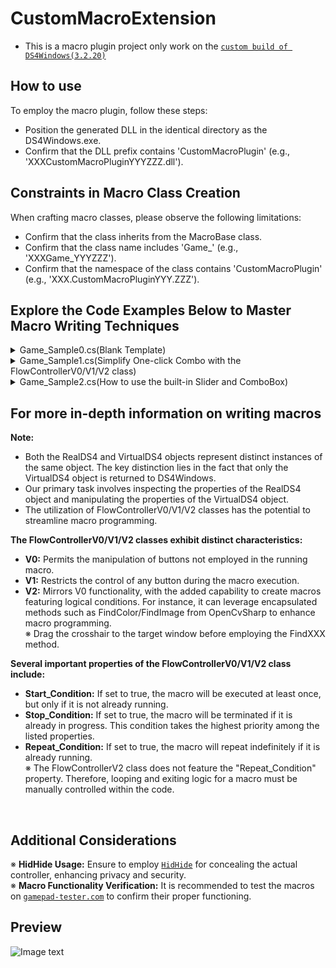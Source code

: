 # CustomMacroExtension
* This is a macro plugin project only work on the [`custom build of DS4Windows(3.2.20)`](https://github.com/TRARS/DS4Windows)  

## How to use
To employ the macro plugin, follow these steps:
* Position the generated DLL in the identical directory as the DS4Windows.exe.
* Confirm that the DLL prefix contains 'CustomMacroPlugin' (e.g.,  'XXXCustomMacroPluginYYYZZZ.dll').

## Constraints in Macro Class Creation
When crafting macro classes, please observe the following limitations:
* Confirm that the class inherits from the MacroBase class.
* Confirm that the class name includes 'Game_' (e.g.,  'XXXGame_YYYZZZ').
* Confirm that the namespace of the class contains 'CustomMacroPlugin' (e.g., 'XXX.CustomMacroPluginYYY.ZZZ').   

## Explore the Code Examples Below to Master Macro Writing Techniques
<details><summary>Game_Sample0.cs(Blank Template)</summary>

```csharp
using CustomMacroBase;
using CustomMacroBase.Helper.Attributes;

//This sample introduces three Toggle buttons to the UI.
//It focuses on demonstrating the addition of Toggle buttons and does not implement macros.
namespace CustomMacroPlugin0.GameListSample
{
    [SortIndex(200)]
    partial class Game_Sample0 : MacroBase
    {
        public override void Init()
        {
            MainGate.Text = "Main_ToggleButton";

            MainGate.Add(CreateGateBase("Sub_ToggleButton_0"));
            MainGate.Add(CreateGateBase("Sub_ToggleButton_1"));
            MainGate.Add(CreateGateBase("Sub_ToggleButton_2"));
        }

        public override void UpdateState()
        {
            if (MainGate.Enable is false) { return; }

            if (MainGate[0].Enable) { }
            if (MainGate[1].Enable) { }
            if (MainGate[2].Enable) { }
        }
    }
}
```
</details>


<details><summary>Game_Sample1.cs(Simplify One-click Combo with the FlowControllerV0/V1/V2 class)</summary>

```csharp
using CustomMacroBase;
using CustomMacroBase.Helper.Attributes;
using CustomMacroBase.Helper.Tools.FlowManager;
using CustomMacroBase.Helper.Tools.TimeManager;
using System;
using System.Collections.Generic;

//This sample introduces three Toggle buttons to the UI, with each button corresponding to a distinct macro.
//This simplifies the process of macro creation, making it more user-friendly.
namespace CustomMacroPlugin0.GameListSample
{
    [SortIndex(201)]
    partial class Game_Sample1 : MacroBase
    {
        readonly StopwatchTask StopwatchTask = new();

        public override void Init()
        {
            MainGate.Text = "Slain Albinauric mobs. All macros are activated by pressing □ and termination upon pressing ○";

            MainGate.Add(CreateGateBase("Sacred Relic Sword V0", groupName: "jmB!$h@T"));
            MainGate.Add(CreateGateBase("Sacred Relic Sword V1", groupName: "jmB!$h@T"));
            MainGate.Add(CreateGateBase("Sacred Relic Sword V2", groupName: "jmB!$h@T"));
        }

        public override void UpdateState()
        {
            if (MainGate.Enable is false) { return; }

            if (MainGate[0].Enable) { Macro0(); }
            if (MainGate[1].Enable) { Macro1(); }
            if (MainGate[2].Enable) { Macro2(); }
        }
    }

    //Sacred Relic Sword V0 —— During macro execution, we can still operate buttons that are not utilized within the macro.
    partial class Game_Sample1
    {
        FlowControllerV0 Macro0_Flow = new("Sacred Relic Sword V0", () => { VirtualDS4.Square = false; }) //Before each action in the macro is executed, □ will be released.
        {
            new(()=>{ VirtualDS4.Circle = true; VirtualDS4.LX = 72; VirtualDS4.LY = 0; },2200),
            new(()=>{ VirtualDS4.Circle = true; VirtualDS4.LX = 16; VirtualDS4.LY = 0; },1400),
            new(()=>{ VirtualDS4.Circle = true; VirtualDS4.LX = 72; VirtualDS4.LY = 0; },100),

            new(()=>{ VirtualDS4.L2 = 255; },5500),
            new(()=>{ VirtualDS4.OutputTouchButton = true;},400),
            new(()=>{ VirtualDS4.Triangle = true;},200),
            new(()=>{ VirtualDS4.Cross = true;},100),
            new(()=>{ VirtualDS4.Cross = false;},100),
            new(()=>{ VirtualDS4.Cross = true;},100),

            new(4600),//Loading time
        };

        private void Macro0()
        {
            Macro0_Flow.Start_Condition = RealDS4.Square;//Activated by pressing □
            Macro0_Flow.Stop_Condition = RealDS4.Circle;//Termination upon pressing ○
            Macro0_Flow.Repeat_Condition = true;//Automatic Loop
            Macro0_Flow.ExecuteMacro();
        }
    }

    //Sacred Relic Sword V1 —— During macro execution, we are unable to operate any buttons.
    partial class Game_Sample1
    {
        FlowControllerV1 Macro1_Flow = new("Sacred Relic Sword V1")
        {
            new(btnKey.Circle,true),
            new(btnKey.LX,72), new(btnKey.LY,0), new(2200),
            new(btnKey.LX,16), new(btnKey.LY,0), new(1400),
            new(btnKey.LX,72), new(btnKey.LY,0), new(100),
            new(btnKey.Circle, false), new(btnKey.LX, 128), new(btnKey.LY, 128),//※ Unlike V0, we need to manually reset the state of the buttons used previously.

            new(btnKey.L2,255,5500),
            new(btnKey.L2,0),//※ Unlike V0, we need to manually reset the state of the buttons used previously

            new(btnKey.OutputTouchButton,true,400),
            new(btnKey.OutputTouchButton,false),//※ Unlike V0, we need to manually reset the state of the buttons used previously

            new(btnKey.Triangle,true,200),
            new(btnKey.Triangle,false),//※ Unlike V0, we need to manually reset the state of the buttons used previously

            new(btnKey.Cross,true,100),
            new(btnKey.Cross,false,100),
            new(btnKey.Cross,true,100),
            new(btnKey.Cross,false),//※ Unlike V0, we need to manually reset the state of the buttons used previously

            new(4600),//Loading time
        };

        private void Macro1()
        {
            Macro1_Flow.Start_Condition = RealDS4.Square;//Activated by pressing □
            Macro1_Flow.Stop_Condition = RealDS4.Circle;//Termination upon pressing ○
            Macro1_Flow.Repeat_Condition = true;//Automatic Loop
            Macro1_Flow.ExecuteMacro(VirtualDS4);//※ Unlike V0, we need to pass VirtualDS4 as a parameter here.
        }
    }

    //Sacred Relic Sword V2 —— During macro execution, we can still operate buttons that are not utilized within the macro.
    partial class Game_Sample1
    {
        FlowControllerV2? Macro2_Flow;

        private void Macro2()
        {
            Macro2_Flow ??= new("Sacred Relic Sword V2", () => { VirtualDS4.Square = false; }) //Before each action in the macro is executed, □ will be released.
            {
                (x, y, z) => { Macro2_Detail(ref x[0], ref y[0], ref z); }
            };
            Macro2_Flow.Start_Condition = RealDS4.Square;//Activated by pressing □
            Macro2_Flow.Stop_Condition = RealDS4.Circle;//Termination upon pressing ○
            Macro2_Flow.ExecuteMacro();
        }

        private void Macro2_Detail(ref Action _action, ref bool _cancel, ref Func<int, bool> _wait)
        {
            var wait = _wait;

            int pRunes = 0;//Used to keep track of the current number of runes
            Dictionary<Action, int> ActionList = new()
            {
                {() => { VirtualDS4.Circle = true; VirtualDS4.LX = 72; VirtualDS4.LY = 0; },2200},
                {() => { VirtualDS4.Circle = true; VirtualDS4.LX = 16; VirtualDS4.LY = 0; },1400},
                {() => { VirtualDS4.Circle = true; VirtualDS4.LX = 72; VirtualDS4.LY = 0; },100},

                {() => { VirtualDS4.L2 = 255; },5500},
                {() => { VirtualDS4.OutputTouchButton = true; },400},
                {() => { VirtualDS4.Triangle = true; },200},
                {() => { VirtualDS4.Cross = true; },100},
                {() => { VirtualDS4.Cross = false; },100},
                {() => { VirtualDS4.Cross = true; },100},

                {() => { },4600 } //Loading time
            };

            while (_cancel is false)
            {
                //Performing numerical recognition in another thread.
                StopwatchTask["2scGb%&p"].Run((sw) =>
                {
                    var cancel_a_lengthy_delay = wait(2800);//Waiting for the numbers to stop jumping.
                    if (cancel_a_lengthy_delay) { return; }

                    sw.Restart();
                    {
                        if (int.TryParse(FindNumber(new(1730, 1020, 130, 24)), out int cRunes))//Get the number of runes.
                        {
                            Print($"Runes: {cRunes} (+{cRunes - pRunes}) -> ({sw.ElapsedMilliseconds}ms)");
                            pRunes = cRunes;
                        }
                        else { Print($"Runes: Error"); }
                    }
                    sw.Stop();
                });

                //Execute pre-defined actions in sequence.
                foreach (var item in ActionList)
                {
                    if (_cancel) { return; }

                    _action = item.Key; wait(item.Value);
                }
            }
        }
    }
}
```
</details>


<details><summary>Game_Sample2.cs(How to use the built-in Slider and ComboBox)</summary>

```csharp
using CustomMacroBase;
using CustomMacroBase.Helper;
using CustomMacroBase.Helper.Attributes;
using CustomMacroBase.Helper.Tools.FlowManager;
using System;
using System.Collections.ObjectModel;

//This sample illustrates how to use the built-in Slider and ComboBox.
namespace CustomMacroPlugin0.GameListSample
{
    partial class Game_Sample2
    {
        enum ComboBoxEnum
        {
            delay128, delay256, delay512, delay1024,
        }

        class InnerModel
        {
            public double SliderValue = 0;
            public ComboBoxEnum ComboBoxSelectedItem = ComboBoxEnum.delay128;
            public ObservableCollection<string> ComboBoxItemsSource = ConvertEnumToObservableCollection<ComboBoxEnum>();

            private static ObservableCollection<string> ConvertEnumToObservableCollection<T>() where T : Enum
            {
                return new ObservableCollection<string>(Enum.GetNames(typeof(T)));
            }
        }

        class InnerViewModel : NotificationObject
        {
            InnerModel model = new();

            public double SliderValue
            {
                get => model.SliderValue;
                set
                {
                    if (model.SliderValue != value)
                    {
                        model.SliderValue = Math.Floor(value);
                        NotifyPropertyChanged();
                    }
                }
            }
            public ComboBoxEnum ComboBoxSelectedItem
            {
                get => model.ComboBoxSelectedItem;
                set
                {
                    if (model.ComboBoxSelectedItem != value)
                    {
                        model.ComboBoxSelectedItem = value;
                        NotifyPropertyChanged();
                    }
                }
            }
            public ObservableCollection<string> ComboBoxItemsSource
            {
                get => model.ComboBoxItemsSource;
                set
                {
                    if (model.ComboBoxItemsSource != value)
                    {
                        model.ComboBoxItemsSource = value;
                        NotifyPropertyChanged();
                    }
                }
            }
        }

        static InnerViewModel viewmodel = new();
    }

    [SortIndex(202)]
    partial class Game_Sample2 : MacroBase
    {
        public override void Init()
        {
            MainGate.Text = "Slider and ComboBox";

            MainGate.Add(CreateGateBase("hold press □ to observe the delay during rapid firing")); //[0]
            MainGate[0].AddEx(() => CreateSlider(5, 1000, viewmodel, nameof(viewmodel.SliderValue), 1, sliderTextPrefix: $"delay:", defalutValue: 50, sliderTextSuffix: $"ms"));

            MainGate.Add(CreateGateBase("hold press ○ to observe the delay during rapid firing")); //[1]
            MainGate[1].AddEx(() => CreateComboBox(viewmodel, nameof(viewmodel.ComboBoxItemsSource), nameof(viewmodel.ComboBoxSelectedItem), commentText: "ms", defalutIndex: 0));
        }

        public override void UpdateState()
        {
            if (MainGate.Enable is false) { return; }

            if (MainGate[0].Enable) { Macro0(); }
            if (MainGate[1].Enable) { Macro1(); }
        }
    }

    partial class Game_Sample2
    {
        FlowControllerV0 Macro0_Flow = new("Macro0", () => { VirtualDS4.Square = false; })
        {
            new(()=>{ VirtualDS4.Square = true;}, 50),
            new(()=>{ VirtualDS4.Square = false;},()=>(int)viewmodel.SliderValue),
        };

        private void Macro0()
        {
            Macro0_Flow.Start_Condition = RealDS4.Square; //Activated by pressing □
            Macro0_Flow.Stop_Condition = RealDS4.Square is false; //Termination upon releasing □
            Macro0_Flow.Repeat_Condition = true;
            Macro0_Flow.ExecuteMacro();
        }
    }

    partial class Game_Sample2
    {
        FlowControllerV0? Macro1_Flow;

        Func<int> durationfunc = () =>
        {
            switch (viewmodel.ComboBoxSelectedItem)
            {
                case ComboBoxEnum.delay128: return 128;
                case ComboBoxEnum.delay256: return 256;
                case ComboBoxEnum.delay512: return 512;
                case ComboBoxEnum.delay1024: return 1024;
                default: return 1024;
            }
        };

        private void Macro1()
        {
            Macro1_Flow ??= new("Macro1", () => { VirtualDS4.Circle = false; })
            {
                new(() => { VirtualDS4.Circle = true; }, 50),
                new(() => { VirtualDS4.Circle = false; }, durationfunc),
            };

            Macro1_Flow.Start_Condition = RealDS4.Circle;  //Activated by pressing ○
            Macro1_Flow.Stop_Condition = RealDS4.Circle is false;  //Termination upon releasing ○
            Macro1_Flow.Repeat_Condition = true;
            Macro1_Flow.ExecuteMacro();
        }
    }
}
```
</details>

## For more in-depth information on writing macros
<strong>Note:</strong><br>
* Both the RealDS4 and VirtualDS4 objects represent distinct instances of the same object. The key distinction lies in the fact that only the VirtualDS4 object is returned to DS4Windows.<br>
* Our primary task involves inspecting the properties of the RealDS4 object and manipulating the properties of the VirtualDS4 object.<br>
* The utilization of FlowControllerV0/V1/V2 classes has the potential to streamline macro programming.<br>

<strong>The FlowControllerV0/V1/V2 classes exhibit distinct characteristics:</strong><br>
* <strong>V0:</strong> Permits the manipulation of buttons not employed in the running macro.<br>
* <strong>V1:</strong> Restricts the control of any button during the macro execution.<br>
* <strong>V2:</strong> Mirrors V0 functionality, with the added capability to create macros featuring logical conditions. For instance, it can leverage encapsulated methods such as FindColor/FindImage from OpenCvSharp to enhance macro programming.<br>
※ Drag the crosshair to the target window before employing the FindXXX method.

<strong>Several important properties of the FlowControllerV0/V1/V2 class include:</strong><br>
* <strong>Start_Condition:</strong> If set to true, the macro will be executed at least once, but only if it is not already running.<br>
* <strong>Stop_Condition:</strong> If set to true, the macro will be terminated if it is already in progress. This condition takes the highest priority among the listed properties.<br>
* <strong>Repeat_Condition:</strong> If set to true, the macro will repeat indefinitely if it is already running.<br>
※ The FlowControllerV2 class does not feature the "Repeat_Condition" property. Therefore, looping and exiting logic for a macro must be manually controlled within the code.
<br>

## Additional Considerations
※ <strong>HidHide Usage:</strong> Ensure to employ [`HidHide`](https://github.com/ViGEm/HidHide/releases) for concealing the actual controller, enhancing privacy and security.<br>
※ <strong>Macro Functionality Verification:</strong> It is recommended to test the macros on [`gamepad-tester.com`](https://gamepad-tester.com/) to confirm their proper functioning.<br>


## Preview
![Image text](https://i.imgur.com/Hw3LKqU.png)